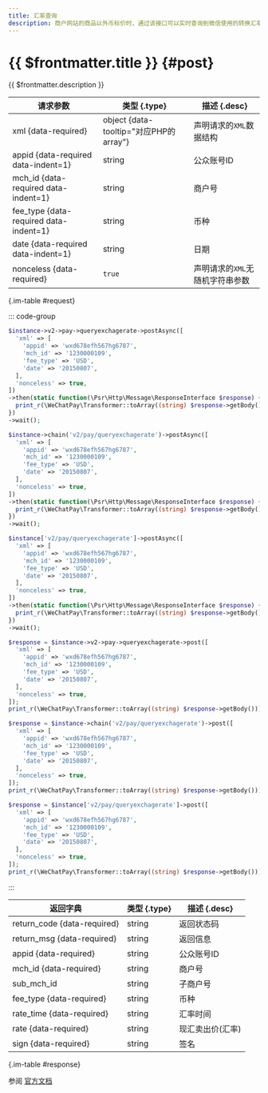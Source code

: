 ```yaml
---
title: 汇率查询
description: 商户网站的商品以外币标价时，通过该接口可以实时查询到微信使用的转换汇率。汇率更新时间为北京时间上午10:00，一天更新一次。
---
```


# {{ $frontmatter.title }} {#post}

{{ $frontmatter.description }}

| 请求参数 | 类型 {.type} | 描述 {.desc}
| --- | --- | ---
| xml {data-required} | object {data-tooltip="对应PHP的array"} | 声明请求的`XML`数据结构
| appid {data-required data-indent=1} | string | 公众账号ID
| mch_id {data-required data-indent=1} | string | 商户号
| fee_type {data-required data-indent=1} | string | 币种
| date {data-required data-indent=1} | string | 日期
| nonceless {data-required} | `true` | 声明请求的`XML`无随机字符串参数

{.im-table #request}

::: code-group

```php [异步纯链式]
$instance->v2->pay->queryexchagerate->postAsync([
  'xml' => [
    'appid' => 'wxd678efh567hg6787',
    'mch_id' => '1230000109',
    'fee_type' => 'USD',
    'date' => '20150807',
  ],
  'nonceless' => true,
])
->then(static function(\Psr\Http\Message\ResponseInterface $response) {
  print_r(\WeChatPay\Transformer::toArray((string) $response->getBody()));
})
->wait();
```

```php [异步声明式]
$instance->chain('v2/pay/queryexchagerate')->postAsync([
  'xml' => [
    'appid' => 'wxd678efh567hg6787',
    'mch_id' => '1230000109',
    'fee_type' => 'USD',
    'date' => '20150807',
  ],
  'nonceless' => true,
])
->then(static function(\Psr\Http\Message\ResponseInterface $response) {
  print_r(\WeChatPay\Transformer::toArray((string) $response->getBody()));
})
->wait();
```

```php [异步属性式]
$instance['v2/pay/queryexchagerate']->postAsync([
  'xml' => [
    'appid' => 'wxd678efh567hg6787',
    'mch_id' => '1230000109',
    'fee_type' => 'USD',
    'date' => '20150807',
  ],
  'nonceless' => true,
])
->then(static function(\Psr\Http\Message\ResponseInterface $response) {
  print_r(\WeChatPay\Transformer::toArray((string) $response->getBody()));
})
->wait();
```

```php [同步纯链式]
$response = $instance->v2->pay->queryexchagerate->post([
  'xml' => [
    'appid' => 'wxd678efh567hg6787',
    'mch_id' => '1230000109',
    'fee_type' => 'USD',
    'date' => '20150807',
  ],
  'nonceless' => true,
]);
print_r(\WeChatPay\Transformer::toArray((string) $response->getBody()));
```

```php [同步声明式]
$response = $instance->chain('v2/pay/queryexchagerate')->post([
  'xml' => [
    'appid' => 'wxd678efh567hg6787',
    'mch_id' => '1230000109',
    'fee_type' => 'USD',
    'date' => '20150807',
  ],
  'nonceless' => true,
]);
print_r(\WeChatPay\Transformer::toArray((string) $response->getBody()));
```

```php [同步属性式]
$response = $instance['v2/pay/queryexchagerate']->post([
  'xml' => [
    'appid' => 'wxd678efh567hg6787',
    'mch_id' => '1230000109',
    'fee_type' => 'USD',
    'date' => '20150807',
  ],
  'nonceless' => true,
]);
print_r(\WeChatPay\Transformer::toArray((string) $response->getBody()));
```

:::

| 返回字典 | 类型 {.type} | 描述 {.desc}
| --- | --- | ---
| return_code {data-required}| string | 返回状态码
| return_msg {data-required}| string | 返回信息
| appid {data-required}| string | 公众账号ID
| mch_id {data-required}| string | 商户号
| sub_mch_id | string | 子商户号
| fee_type {data-required}| string | 币种
| rate_time {data-required}| string | 汇率时间
| rate {data-required}| string | 现汇卖出价(汇率)
| sign {data-required}| string | 签名

{.im-table #response}

参阅 [官方文档](https://pay.weixin.qq.com/wiki/doc/api/wxpay/ch/pay/In-AppPay/chapter8_10.shtml)
